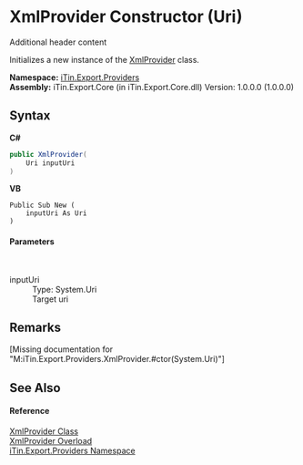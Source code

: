 # XmlProvider Constructor (Uri)
Additional header content 

Initializes a new instance of the <a href="T_iTin_Export_Providers_XmlProvider">XmlProvider</a> class.

**Namespace:**&nbsp;<a href="N_iTin_Export_Providers">iTin.Export.Providers</a><br />**Assembly:**&nbsp;iTin.Export.Core (in iTin.Export.Core.dll) Version: 1.0.0.0 (1.0.0.0)

## Syntax

**C#**<br />
``` C#
public XmlProvider(
	Uri inputUri
)
```

**VB**<br />
``` VB
Public Sub New ( 
	inputUri As Uri
)
```


#### Parameters
&nbsp;<dl><dt>inputUri</dt><dd>Type: System.Uri<br />Target uri</dd></dl>

## Remarks
\[Missing <remarks> documentation for "M:iTin.Export.Providers.XmlProvider.#ctor(System.Uri)"\]

## See Also


#### Reference
<a href="T_iTin_Export_Providers_XmlProvider">XmlProvider Class</a><br /><a href="Overload_iTin_Export_Providers_XmlProvider__ctor">XmlProvider Overload</a><br /><a href="N_iTin_Export_Providers">iTin.Export.Providers Namespace</a><br />